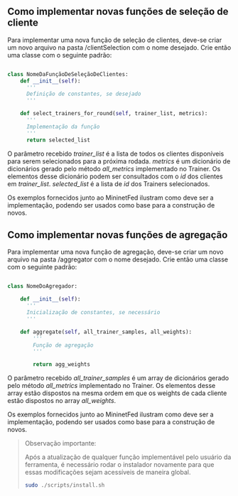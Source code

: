 ## Como implementar novas funções de seleção de cliente

Para implementar uma nova função de seleção de clientes, deve-se criar um novo arquivo na pasta /clientSelection com o nome desejado. Crie então uma classe com o seguinte padrão:

```python

class NomeDaFunçãoDeSeleçãoDeClientes:
    def __init__(self):
      '''
      Definição de constantes, se desejado
      '''

    def select_trainers_for_round(self, trainer_list, metrics):
      '''
      Implementação da função
      '''
      return selected_list
```

O parâmetro recebido _trainer_list_ é a lista de todos os clientes disponíveis para serem selecionados para a próxima rodada. _metrics_ é um dicionário de dicionários gerado pelo método _all_metrics_ implementado no Trainer. Os elementos desse dicionário podem ser consultados com o _id_ dos clientes em _trainer_list_. _selected_list_ é a lista de _id_ dos Trainers selecionados.

Os exemplos fornecidos junto ao MininetFed ilustram como deve ser a implementação, podendo ser usados como base para a construção de novos.

## Como implementar novas funções de agregação

Para implementar uma nova função de agregação, deve-se criar um novo arquivo na pasta /aggregator com o nome desejado. Crie então uma classe com o seguinte padrão:

```python

class NomeDoAgregador:

    def __init__(self):
      '''
      Inicialização de constantes, se necessário
      '''

    def aggregate(self, all_trainer_samples, all_weights):
        '''
        Função de agregação
        '''

        return agg_weights
```

O parâmetro recebido _all_trainer_samples_ é um array de dicionários gerado pelo método _all_metrics_ implementado no Trainer. Os elementos desse array estão dispostos na mesma ordem em que os weights de cada cliente estão dispostos no array _all_weights_.

Os exemplos fornecidos junto ao MininetFed ilustram como deve ser a implementação, podendo ser usados como base para a construção de novos.

> Observação importante:
>
> Após a atualização de qualquer função implementável pelo usuário da ferramenta, é necessário rodar o instalador novamente para que essas modificações sejam acessíveis de maneira global.
>
> ```bash
> sudo ./scripts/install.sh
> ```
